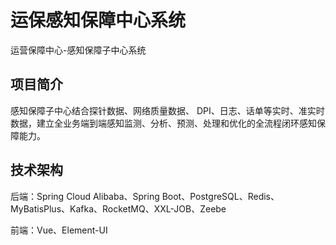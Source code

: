 # 运保感知保障中心系统

运营保障中心-感知保障子中心系统


## 项目简介

感知保障子中心结合探针数据、网络质量数据、 DPI、日志、话单等实时、准实时数据，建立全业务端到端感知监测、分析、预测、处理和优化的全流程闭环感知保障能力。


## 技术架构

后端：Spring Cloud Alibaba、Spring Boot、PostgreSQL、Redis、MyBatisPlus、Kafka、RocketMQ、XXL-JOB、Zeebe

前端：Vue、Element-UI


